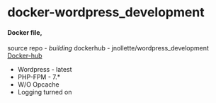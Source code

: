 # docker-wordpress_development

#### Docker file, 
source repo - _building_ dockerhub - jnollette/wordpress_development [Docker-hub](https://hub.docker.com/r/jnollette/wordpress_development/)

* Wordpress - latest
* PHP-FPM - 7.*
* W/O Opcache
* Logging turned on
